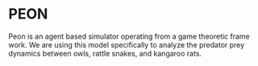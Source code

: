 # PEON
Peon is an agent based simulator operating from a game theoretic frame work. We are using this model specifically to analyze the predator prey dynamics between owls, rattle snakes, and kangaroo rats.
